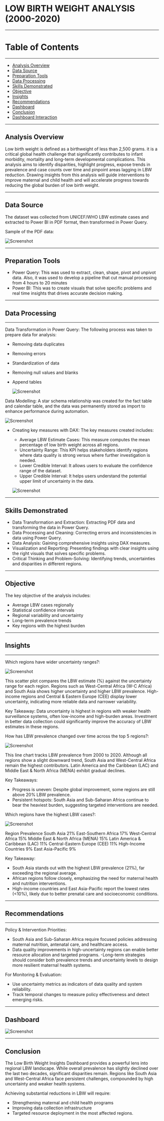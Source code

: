 # LOW BIRTH WEIGHT ANALYSIS (2000-2020)
----
# Table of Contents
----
- [Analysis Overview](#analysis-overview)
- [Data Source](#data-source)
- [Preparation Tools](#preparation-tools)
- [Data Processing](#data-processing)
- [Skills Demonstrated](#skills-demonstrated)
- [Objective](#objective)
- [Insights](#insights)
- [Recommendations](#recommendations)
- [Dashboard](#dashboard)
- [Conclusion](#conclusion)
- [Dashboard Interaction](https://app.powerbi.com/groups/me/reports/c85de3ac-4038-4785-9237-0b0b6cc18185/fd61d198c31c2463f7b9?experience=power-bi)
----

## Analysis Overview
Low birth weight is defined as a birthweight of less than 2,500 grams. it is a critical global health challenge that significantly contributes to infant morbidity, mortality and long-term developmental complications. This analysis aims to identify disparities, highlight progress, expose trends in prevalence and case counts over time and pinpoint areas lagging in LBW reduction. Drawing insights from this analysis will guide interventions to improve maternal and child health and will accelerate progress towards reducing the global burden of low birth weight.

----

## Data Source
The dataset was collected from UNICEF/WHO LBW estimate cases and extracted to Power BI in PDF format, then transformed in Power Query.

Sample of the PDF data:

![Screenshot](/images/Screenshot%20180743.png)

----

## Preparation Tools
  - Power Query: This was used to extract, clean, shape, pivot and unpivot data. Also, it was used to develop a pipeline that cut manual processing from 4 hours to 20 minutes
  - Power BI: This was to create visuals that solve specific problems and real time insights that drives accurate decision making.
    
----

## Data Processing
----
Data Transformation in Power Query: The following process was taken to prepare data for analysis:
  - Removing data duplicates
  - Removing errors
  - Standardization of data
  - Removing null values and blanks
  - Append tables
    
    ![Screenshot](/images/Screenshot%20175855.png)

Data Modelling: A star schema relationship was created for the fact table and calendar table, and the data was permanently stored as import to enhance performance during automation.

![Screenshot](/images/Screenshot%20175938.png)

   - Creating key measures with DAX: The key measures created includes:
        - Average LBW Estimate Cases: This measure computes the mean percentage of low birth weight across all regions.
        - Uncertainty Range: This KPI helps stakeholders identify regions where data quality is strong versus where further investigation is needed.
        - Lower Credible Interval: It allows users to evaluate the confidence range of the dataset.
        - Upper Credible Interval: It helps users understand the potential upper limit of uncertainty in the data.
     
        ![Screenshot](/images/Screenshot%20175821.png)

----

## Skills Demonstrated
   - Data Transformation and Extraction: Extracting PDF data and transforming the data in Power Query.
   - Data Processing and Cleaning: Correcting errors and inconsistencies in data using Power Query.
   - Data Analysis: Gaining comprehensive insights using DAX measures.
   - Visualization and Reporting: Presenting findings with clear insights using the right visuals that solves specific problems.
   - Critical Thinking and Problem-Solving: Identifying trends, uncertainties and disparities in different regions.

----

## Objective
The key objective of the analysis includes:
   - Average LBW cases regionally
   - Statistical confidence intervals
   - Regional variability and uncertainty
   - Long-term prevalence trends
   - Key regions with the highest burden
     
----

## Insights

----

Which regions have wider uncertainty ranges?:

![Screenshot](/images/Screenshot%20092332.png)

This scatter plot compares the LBW estimate (%) against the uncertainty range for each region. Regions such as West-Central Africa (W-C Africa) and South Asia shows higher uncertainty and higher LBW prevalence. High-income regions and Central & Eastern Europe (CEE) display lower uncertainty, indicating more reliable data and narrower variability.

Key Takeaway:
Data uncertainty is highest in regions with weaker health surveillance systems, often low-income and high-burden areas.
Investment in better data collection could significantly improve the accuracy of LBW estimates in these regions.

How has LBW prevalence changed over time across the top 5 regions?:

![Screenshot](/images/Screenshot%20092347.png)

This line chart tracks LBW prevalence from 2000 to 2020. Although all regions show a slight downward trend, South Asia and West-Central Africa remain the highest contributors. Latin America and the Caribbean (LAC) and Middle East & North Africa (MENA) exhibit gradual declines.

Key Takeaways:
- Progress is uneven: Despite global improvement, some regions are still above 20% LBW prevalence.
- Persistent hotspots: South Asia and Sub-Saharan Africa continue to bear the heaviest burden, suggesting targeted interventions are needed.

Which regions have the highest LBW cases?:

![Screenshot](/images/Screenshot%20092401.png)

Region Prevalence
South Asia	21%
East-Southern Africa	17%
West-Central Africa	15%
Middle East & North Africa (MENA)	15%
Latin America & Caribbean (LAC)	11%
Central-Eastern Europe (CEE)	11%
High-Income Countries	9%
East Asia-Pacific	9%

Key Takeaway:
- South Asia stands out with the highest LBW prevalence (21%), far exceeding the regional average.
- African regions follow closely, emphasizing the need for maternal health and nutrition interventions.
- High-income countries and East Asia-Pacific report the lowest rates (<10%), likely due to better prenatal care and socioeconomic conditions.

----

## Recommendations

----

Policy & Intervention Priorities: 
- South Asia and Sub-Saharan Africa require focused policies addressing maternal nutrition, antenatal care, and healthcare access.
- Data quality improvements in high-uncertainty regions can enable better resource allocation and targeted programs.
-Long-term strategies should consider both prevalence trends and uncertainty levels to design more resilient maternal health systems.

For Monitoring & Evaluation:
- Use uncertainty metrics as indicators of data quality and system reliability.
- Track temporal changes to measure policy effectiveness and detect emerging risks.

----

## Dashboard

![Screenshot](/images/Screenshot%20071857.png)

----

## Conclusion
The Low Birth Weight Insights Dashboard provides a powerful lens into regional LBW landscape. While overall prevalence has slightly declined over the last two decades, significant disparities remain. Regions like South Asia and West-Central Africa face persistent challenges, compounded by high uncertainty and weaker health systems.

Achieving substantial reductions in LBW will require:
- Strengthening maternal and child health programs
- Improving data collection infrastructure
- Targeted resource deployment in the most affected regions.

